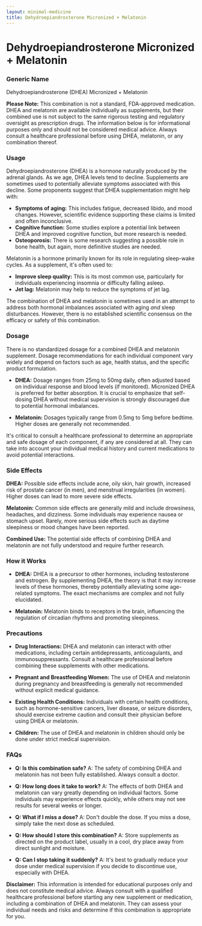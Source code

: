 ```yaml
---
layout: minimal-medicine
title: Dehydroepiandrosterone Micronized + Melatonin
---
```


# Dehydroepiandrosterone Micronized + Melatonin
### Generic Name
Dehydroepiandrosterone (DHEA) Micronized + Melatonin

**Please Note:**  This combination is not a standard, FDA-approved medication.  DHEA and melatonin are available individually as supplements, but their combined use is not subject to the same rigorous testing and regulatory oversight as prescription drugs. The information below is for informational purposes only and should not be considered medical advice. Always consult a healthcare professional before using DHEA, melatonin, or any combination thereof.


### Usage

Dehydroepiandrosterone (DHEA) is a hormone naturally produced by the adrenal glands.  As we age, DHEA levels tend to decline.  Supplements are sometimes used to potentially alleviate symptoms associated with this decline.  Some proponents suggest that DHEA supplementation might help with:

* **Symptoms of aging:** This includes fatigue, decreased libido, and mood changes.  However, scientific evidence supporting these claims is limited and often inconclusive.
* **Cognitive function:** Some studies explore a potential link between DHEA and improved cognitive function, but more research is needed.
* **Osteoporosis:**  There is some research suggesting a possible role in bone health, but again, more definitive studies are needed.


Melatonin is a hormone primarily known for its role in regulating sleep-wake cycles.  As a supplement, it's often used to:

* **Improve sleep quality:** This is its most common use, particularly for individuals experiencing insomnia or difficulty falling asleep.
* **Jet lag:** Melatonin may help to reduce the symptoms of jet lag.


The combination of DHEA and melatonin is sometimes used in an attempt to address both hormonal imbalances associated with aging *and* sleep disturbances.  However, there is no established scientific consensus on the efficacy or safety of this combination.

### Dosage

There is no standardized dosage for a combined DHEA and melatonin supplement.  Dosage recommendations for each individual component vary widely and depend on factors such as age, health status, and the specific product formulation.  

* **DHEA:**  Dosage ranges from 25mg to 50mg daily, often adjusted based on individual response and blood levels (if monitored).  Micronized DHEA is preferred for better absorption.  It is crucial to emphasize that self-dosing DHEA without medical supervision is strongly discouraged due to potential hormonal imbalances.

* **Melatonin:** Dosages typically range from 0.5mg to 5mg before bedtime. Higher doses are generally not recommended.

It's critical to consult a healthcare professional to determine an appropriate and safe dosage of each component, if any are considered at all.  They can take into account your individual medical history and current medications to avoid potential interactions.


### Side Effects

**DHEA:**  Possible side effects include acne, oily skin, hair growth, increased risk of prostate cancer (in men), and menstrual irregularities (in women).  Higher doses can lead to more severe side effects.


**Melatonin:** Common side effects are generally mild and include drowsiness, headaches, and dizziness.  Some individuals may experience nausea or stomach upset.  Rarely, more serious side effects such as daytime sleepiness or mood changes have been reported.

**Combined Use:** The potential side effects of combining DHEA and melatonin are not fully understood and require further research.


### How it Works

* **DHEA:**  DHEA is a precursor to other hormones, including testosterone and estrogen. By supplementing DHEA, the theory is that it may increase levels of these hormones, thereby potentially alleviating some age-related symptoms. The exact mechanisms are complex and not fully elucidated.

* **Melatonin:** Melatonin binds to receptors in the brain, influencing the regulation of circadian rhythms and promoting sleepiness.


### Precautions

* **Drug Interactions:**  DHEA and melatonin can interact with other medications, including certain antidepressants, anticoagulants, and immunosuppressants.  Consult a healthcare professional before combining these supplements with other medications.

* **Pregnant and Breastfeeding Women:**  The use of DHEA and melatonin during pregnancy and breastfeeding is generally not recommended without explicit medical guidance.

* **Existing Health Conditions:** Individuals with certain health conditions, such as hormone-sensitive cancers, liver disease, or seizure disorders, should exercise extreme caution and consult their physician before using DHEA or melatonin.

* **Children:**  The use of DHEA and melatonin in children should only be done under strict medical supervision.


### FAQs

* **Q: Is this combination safe?** A: The safety of combining DHEA and melatonin has not been fully established.  Always consult a doctor.

* **Q: How long does it take to work?** A:  The effects of both DHEA and melatonin can vary greatly depending on individual factors. Some individuals may experience effects quickly, while others may not see results for several weeks or longer.

* **Q: What if I miss a dose?** A:  Don't double the dose.  If you miss a dose, simply take the next dose as scheduled.

* **Q: How should I store this combination?** A: Store supplements as directed on the product label, usually in a cool, dry place away from direct sunlight and moisture.

* **Q: Can I stop taking it suddenly?** A: It's best to gradually reduce your dose under medical supervision if you decide to discontinue use, especially with DHEA.

**Disclaimer:** This information is intended for educational purposes only and does not constitute medical advice.  Always consult with a qualified healthcare professional before starting any new supplement or medication, including a combination of DHEA and melatonin.  They can assess your individual needs and risks and determine if this combination is appropriate for you.
